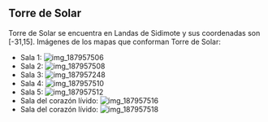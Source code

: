 ## Torre de Solar
Torre de Solar se encuentra en Landas de Sidimote y sus coordenadas son [-31,15].
Imágenes de los mapas que conforman Torre de Solar:
- Sala 1: ![img_187957506](https://media.discordapp.net/attachments/1115311447145193482/1115342774900899990/187957506.jpg)
- Sala 2: ![img_187957508](https://media.discordapp.net/attachments/1115311447145193482/1115342798506434631/187957508.jpg)
- Sala 3: ![img_187957248](https://media.discordapp.net/attachments/1115311447145193482/1115342773147684884/187957248.jpg)
- Sala 4: ![img_187957510](https://media.discordapp.net/attachments/1115311447145193482/1115342802843336844/187957510.jpg)
- Sala 5: ![img_187957512](https://media.discordapp.net/attachments/1115311447145193482/1115342804835643513/187957512.jpg)
- Sala del corazón lívido: ![img_187957516](https://media.discordapp.net/attachments/1115311447145193482/1115342807851352154/187957516.jpg)
- Sala del corazón lívido: ![img_187957518](https://media.discordapp.net/attachments/1115311447145193482/1115342809654886610/187957518.jpg)